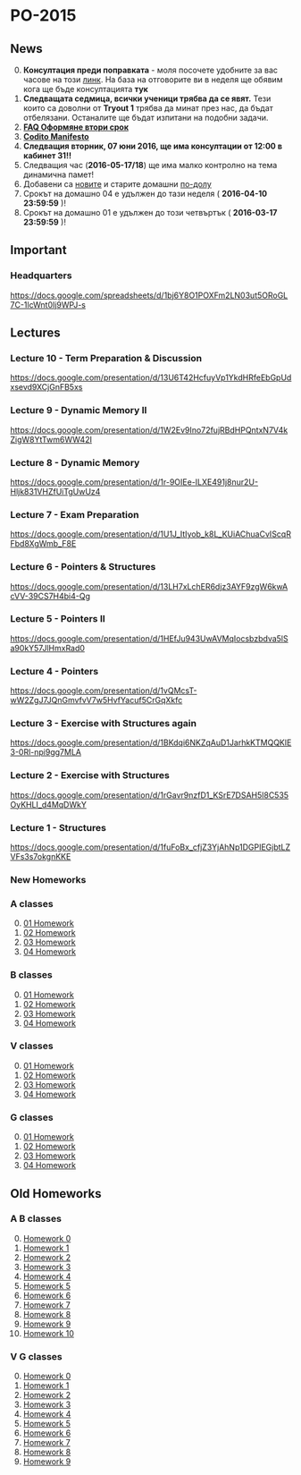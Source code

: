 # PO-2015

## News

0. **Консултация преди поправката** - моля посочете удобните за вас часове на този [линк](http://doodle.com/poll/i4vtvyxfbin9dpka). На база на отговорите ви в неделя ще обявим кога ще бъде консултацията **тук**
0. **Следващата седмица, всички ученици трябва да се явят.** Тези които са доволни от **Tryout 1** трябва да минат през нас, да бъдат отбелязани. Останалите ще бъдат изпитани на подобни задачи.
0. [**FAQ Оформяне втори срок**](https://docs.google.com/document/d/1ETePYqIaqUG5ZunoYQ8laciVo1Ghz3EktExV7SYGGLE/edit?usp=sharing)
0. [**Codito Manifesto**](https://docs.google.com/document/d/1Ub5tekkCVQxmzpmYgjHmaMqOzvXWb5T1P_fzYIMox8M/edit#)
0. **Следващия вторник, 07 юни 2016, ще има консултации от 12:00 в кабинет 31!!**
0. Следващия час (**2016-05-17/18**) ще има малко контролно на тема динамична памет!
0. Добавени са [новите](#new-homeworks) и старите домашни [по-долу](#old-homeworks)
0. Срокът на домашно 04 е удължен до тази неделя ( **2016-04-10 23:59:59** )!
0. Срокът на домашно 01 е удължен до този четвъртък ( **2016-03-17 23:59:59** )!

## Important

### Headquarters
https://docs.google.com/spreadsheets/d/1bj6Y8O1POXFm2LN03ut5ORoGL7C-1lcWnt0Ij9WPJ-s

## Lectures

### Lecture 10 - Term Preparation & Discussion
https://docs.google.com/presentation/d/13U6T42HcfuyVp1YkdHRfeEbGpUdxsevd9XCjGnFB5xs

### Lecture 9 - Dynamic Memory II
https://docs.google.com/presentation/d/1W2Ev9Ino72fujRBdHPQntxN7V4kZigW8YtTwm6WW42I

### Lecture 8 - Dynamic Memory
https://docs.google.com/presentation/d/1r-9OIEe-ILXE491j8nur2U-Hljk831VHZfUiTgUwUz4

### Lecture 7 - Exam Preparation
https://docs.google.com/presentation/d/1U1J_ItIyob_k8L_KUiAChuaCvIScqRFbd8XgWmb_F8E

### Lecture 6 - Pointers & Structures
https://docs.google.com/presentation/d/13LH7xLchER6djz3AYF9zgW6kwAcVV-39CS7H4bi4-Qg

### Lecture 5 - Pointers II
https://docs.google.com/presentation/d/1HEfJu943UwAVMqIocsbzbdva5lSa90kY57JlHmxRad0

### Lecture 4 - Pointers
https://docs.google.com/presentation/d/1vQMcsT-wW2ZgJ7JQnGmvfvV7w5HvfYacuf5CrGqXkfc

### Lecture 3 - Exercise with Structures again
https://docs.google.com/presentation/d/1BKdqi6NKZqAuD1JarhkKTMQQKlE3-0Rl-npi9gg7MLA

### Lecture 2 - Exercise with Structures
https://docs.google.com/presentation/d/1rGavr9nzfD1_KSrE7DSAH5l8C535OyKHLI_d4MqDWkY

### Lecture 1 - Structures
https://docs.google.com/presentation/d/1fuFoBx_cfjZ3YjAhNp1DGPIEGjbtLZVFs3s7okgnKKE

### New Homeworks
### A classes

0. [01 Homework](A/01/README.md)
0. [02 Homework](A/02/README.md)
0. [03 Homework](A/03/README.md)
0. [04 Homework](A/04/README.md)

### B classes

0. [01 Homework](B/01/README.md)
0. [02 Homework](B/02/README.md)
0. [03 Homework](B/03/README.md)
0. [04 Homework](B/04/README.md)

### V classes

0. [01 Homework](V/01/README.md)
0. [02 Homework](V/02/README.md)
0. [03 Homework](V/03/README.md)
0. [04 Homework](V/04/README.md)

### G classes

0. [01 Homework](G/01/README.md)
0. [02 Homework](G/02/README.md)
0. [03 Homework](G/03/README.md)
0. [04 Homework](G/04/README.md)

## Old Homeworks
### A B classes

0. [Homework 0](https://docs.google.com/presentation/d/15i3rlAeGX7YnCt7fVq6AdZf33Lgc4AOHWvTnDC-I24I/edit#slide=id.ge063510e8_0_62)
0. [Homework 1](https://docs.google.com/presentation/d/1UHWhWwYfh_dR-PtyRLMt5ErcFaGYvAONQd0QDdtNBJw/edit#slide=id.ge0dd53ff7_5_0)
0. [Homework 2](https://docs.google.com/presentation/d/1XBt84LbKHvRd92zLgaLcyC-ga0Ymlrs9H3_7NUn-1lc/edit#slide=id.gca15bdc74_0_9)
0. [Homework 3](https://docs.google.com/presentation/d/1PKipJkyZJxG-_6vHuSciKRCL-OHaZD08dPUeGGyyDis/edit#slide=id.ge4ead636d_3_0)
0. [Homework 4](https://docs.google.com/presentation/d/1XxmPMCg7fDMh8XkRo6sjJ47adUxvCwc2l1x0zk2VuvU/edit#slide=id.ge2ff8ea56_0_81)
0. [Homework 5](https://docs.google.com/presentation/d/10q2iBU8VYUDIngCjbA675dtCbU9aMyeqI7Z1Q0ij19I/edit#slide=id.ge5170674f_0_5)
0. [Homework 6](https://docs.google.com/presentation/d/1tRrXE61UccF3Ty51pkHkuN0QczQ71S7A3bkpyadLfTc/edit#slide=id.ge64dbcdf6_0_0)
0. [Homework 7](https://docs.google.com/presentation/d/1he0lQnT8k7faavvAh3EyKgCmYGMhPpzS3WpOWJUZEYM/edit#slide=id.gcd29c2a72_1_45)
0. [Homework 8](https://drive.google.com/file/d/0B83l5t-0yjU7Vl91Yy1PUFlXTkk/view?usp=sharing)
0. [Homework 9](https://docs.google.com/document/d/1B-ZN-pwSB-dur0p8-I6wCR30YU9-cazD3RDD0xIHM-8/edit?usp=sharing)
0. [Homework 10](https://docs.google.com/document/d/1zfNtzMacO3EzNS0s3qsNjvycLpoIzZhwz0AGDp1jYKI/edit?usp=sharing)


### V G classes
0. [Homework 0](https://docs.google.com/presentation/d/1Ztt6_sHYvs9JuNK0m6QUJHyzp6JfFIvFhnqNsA6blLY/edit#slide=id.ge063510e8_0_62)
0. [Homework 1](https://docs.google.com/presentation/d/1KOyuzeBV7ntvg9sK8BPb9_TOF_G3U41yDk8WuwOEQrI/edit#slide=id.ge0dd53ff7_5_0)
0. [Homework 2](https://docs.google.com/presentation/d/1sl-jsBzLDeq8aBuznykwE2DgBNy3FaxIg_yTlVnI-Ns/edit#slide=id.gca15bdc74_0_9)
0. [Homework 3](https://docs.google.com/presentation/d/1SWbUvnJkjZJqK_KDZb2O7CjHzyhScHkwgjWvy-dj18c/edit?usp=sharing)
0. [Homework 4](https://docs.google.com/presentation/d/1Y9Dmt3qMC40y9lWTGnSDuln8DtaD4jPIEW-zDM55dPs/edit#slide=id.ge64dbcdf6_0_0)
0. [Homework 5](https://docs.google.com/presentation/d/1qtS_InM-Jb2NnXoq28iCLqruC1uItbMSonSd7DRXgiE/edit#slide=id.gcd29c2a72_1_45)
0. [Homework 6](https://docs.google.com/document/d/1ECwpTZMThp4K06acrtqCWeSe0tQlt7oKUKRvOIQjMrM/edit)
0. [Homework 7](https://drive.google.com/file/d/0B83l5t-0yjU7Vl91Yy1PUFlXTkk/view?usp=sharing)
0. [Homework 8](https://docs.google.com/document/d/1B-ZN-pwSB-dur0p8-I6wCR30YU9-cazD3RDD0xIHM-8/edit?usp=sharing)
0. [Homework 9](https://docs.google.com/document/d/1zfNtzMacO3EzNS0s3qsNjvycLpoIzZhwz0AGDp1jYKI/edit?usp=sharing)
